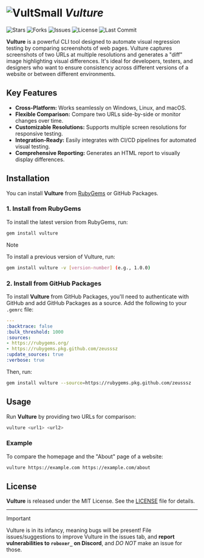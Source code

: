 
# ![VultSmall](https://github.com/user-attachments/assets/8788f26e-76d8-471f-b341-5de48dfcc088) *Vulture*

![Stars](https://img.shields.io/github/stars/zeusssz/vulture?style=flat-square) ![Forks](https://img.shields.io/github/forks/zeusssz/vulture?style=flat-square) ![Issues](https://img.shields.io/github/issues/zeusssz/vulture?style=flat-square) ![License](https://img.shields.io/github/license/zeusssz/vulture?style=flat-square) ![Last Commit](https://img.shields.io/github/last-commit/zeusssz/vulture?style=flat-square)

**Vulture** is a powerful CLI tool designed to automate visual regression testing by comparing screenshots of web pages. Vulture captures screenshots of two URLs at multiple resolutions and generates a "diff" image highlighting visual differences. It's ideal for developers, testers, and designers who want to ensure consistency across different versions of a website or between different environments.

## Key Features

- **Cross-Platform:** Works seamlessly on Windows, Linux, and macOS.
- **Flexible Comparison:** Compare two URLs side-by-side or monitor changes over time.
- **Customizable Resolutions:** Supports multiple screen resolutions for responsive testing.
- **Integration-Ready:** Easily integrates with CI/CD pipelines for automated visual testing.
- **Comprehensive Reporting:** Generates an HTML report to visually display differences.

## Installation

You can install **Vulture** from [RubyGems](https://rubygems.org/gems/vulture) or GitHub Packages.

### 1. Install from RubyGems

To install the latest version from RubyGems, run:

```sh
gem install vulture
```

>[!NOTE]
> To install a previous version of Vulture, run:
> ```sh
> gem install vulture -v [version-number] (e.g., 1.0.0)
> ```

### 2. Install from GitHub Packages

To install **Vulture** from GitHub Packages, you'll need to authenticate with GitHub and add GitHub Packages as a source. Add the following to your `.gemrc` file:

```yaml
---
:backtrace: false
:bulk_threshold: 1000
:sources:
- https://rubygems.org/
- https://rubygems.pkg.github.com/zeusssz
:update_sources: true
:verbose: true
```

Then, run:

```sh
gem install vulture --source=https://rubygems.pkg.github.com/zeusssz
```

## Usage

Run **Vulture** by providing two URLs for comparison:

```sh
vulture <url1> <url2>
```

### Example

To compare the homepage and the "About" page of a website:

```sh
vulture https://example.com https://example.com/about
```

## License

**Vulture** is released under the MIT License. See the [LICENSE](LICENSE) file for details.

---

>[!IMPORTANT]
> Vulture is in its infancy, meaning bugs will be present! File issues/suggestions to improve Vulture in the issues tab, and **report vulnerabilities to `roboxer_` on Discord**, and *DO NOT* make an issue for those.
